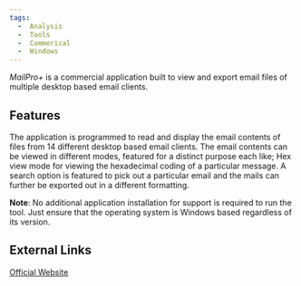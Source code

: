 ```yaml
---
tags:
  -  Analysis
  -  Tools
  -  Commerical 
  -  Windows 
---
```

*MailPro+* is a commercial application built to view and export email
files of multiple desktop based email clients.

## Features

The application is programmed to read and display the email contents of
files from 14 different desktop based email clients. The email contents
can be viewed in different modes, featured for a distinct purpose each
like; Hex view mode for viewing the hexadecimal coding of a particular
message. A search option is featured to pick out a particular email and
the mails can further be exported out in a different formatting.

**Note**: No additional application installation for support is required
to run the tool. Just ensure that the operating system is Windows based
regardless of its version.

## External Links

[Official Website](http://www.systoolsgroup.com/mail-pro-plus.html)